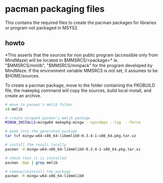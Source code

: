 # pacman packaging files

This contains the required files to create the pacman packages for
libraries or program not packaged in MSYS2.

## howto

*This asserts that the sources for non public program (accessible only from
MindMaze) will be located in $MMSRCS/<package>* ie. "$MMSRCS/mmlib",
"$MMSRCS/mmpack" for the program developed by MindMaze. If the environment
variable MMSRCS is not set, it assumes to be $HOME/sources.

To create a pacman package, move to the folder containing the PKGBUILD file,
the makepkg command will copy the sources, build local-install, and create
an archive.

``` bash
# move to pacman's mmlib folder
cd mmlib

# create mingw64 pacman's mmlib package
MINGW_INSTALLS=mingw64 makepkg-mingw --syncdeps --log  --force

# peek into the generated package
tar tvf mingw-w64-x86_64-libmmlib0-0.3.4-1-x86_64.pkg.tar.xz

# install the result locally
pacman -U mingw-w64-x86_64-libmmlib0-0.3.4-1-x86_64.pkg.tar.xz

# check that it is installed
pacman -Qqe | grep mmlib

# remove/uninstall the package
pacman -R mingw-w64-x86_64-libmmlib0
``` 
